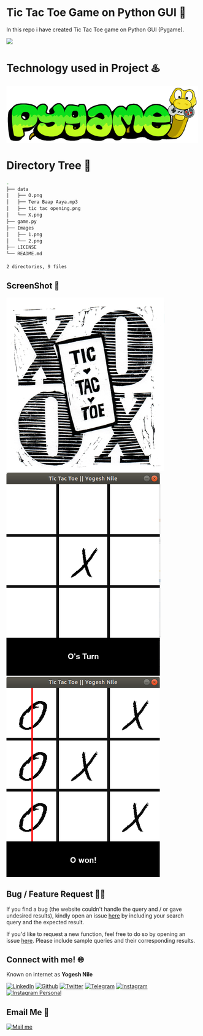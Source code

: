 # Tic Tac Toe Game on Python GUI :notebook:
In this repo i have created Tic Tac Toe game on Python GUI (Pygame). 

[![](https://camo.githubusercontent.com/2fb0723ef80f8d87a51218680e209c66f213edf8/68747470733a2f2f666f7274686562616467652e636f6d2f696d616765732f6261646765732f6d6164652d776974682d707974686f6e2e737667)](https://python.org)

# Technology used in Project :hotsprings:
<img target="_blank" src="https://github.com/yogeshnile/technology/blob/master/pygame_logo.gif" width="500">

# Directory Tree :cactus:
```bash
.
├── data
│   ├── O.png
│   ├── Tera Baap Aaya.mp3
│   ├── tic tac opening.png
│   └── X.png
├── game.py
├── Images
│   ├── 1.png
│   └── 2.png
├── LICENSE
└── README.md

2 directories, 9 files
```


## ScreenShot :camera_flash:
![](https://github.com/yogeshnile/Tic-Tac-Toe-Game-on-Python-GUI/blob/master/data/tic%20tac%20opening.png)      ![](https://github.com/yogeshnile/Tic-Tac-Toe-Game-on-Python-GUI/blob/master/Images/1.png)
![](https://github.com/yogeshnile/Tic-Tac-Toe-Game-on-Python-GUI/blob/master/Images/2.png)

## Bug / Feature Request :man_technologist:
If you find a bug (the website couldn't handle the query and / or gave undesired results), kindly open an issue [here](https://github.com/yogeshnile/Tic-Tac-Toe-Game-on-Python-GUI/issues/new) by including your search query and the expected result.

If you'd like to request a new function, feel free to do so by opening an issue [here](https://github.com/yogeshnile/Tic-Tac-Toe-Game-on-Python-GUI/issues/new). Please include sample queries and their corresponding results.


## Connect with me! 🌐
Known on internet as **Yogesh Nile**

[<img target="_blank" src="https://img.icons8.com/bubbles/100/000000/linkedin.png" title="LinkedIn">](https://bit.ly/2Ky3ho6)  [<img target="_blank" src="https://img.icons8.com/bubbles/100/000000/github.png" title="Github">](https://bit.ly/2yoggit) [<img target="_blank" src="https://img.icons8.com/bubbles/100/000000/twitter.png" title="Twitter">](https://bit.ly/3dbLJLC) [<img target="_blank" src="https://img.icons8.com/bubbles/100/000000/telegram-app.png" title="Telegram"/>](https://t.me/yogeshnile) [<img target="_blank" src="https://img.icons8.com/bubbles/100/000000/instagram-new.png" title="Instagram">](https://bit.ly/3b9Qeo4)  [<img target="_blank" src="https://img.icons8.com/bubbles/100/000000/instagram.png" title="Instagram Personal">](https://bit.ly/32SXHV0)

## Email Me :e-mail:

[<img target="_blank" src="https://img.icons8.com/bubbles/100/000000/secured-letter.png" title="Mail me">](mailto:yogeshnile.work4u@gmail.com)
